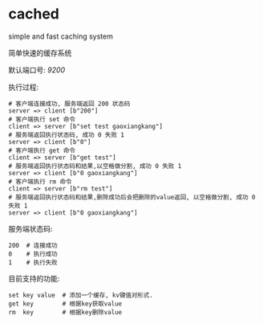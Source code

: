 # cached
simple and fast caching system

简单快速的缓存系统


默认端口号: *9200*

执行过程:
```shell
# 客户端连接成功, 服务端返回 200 状态码
server => client [b"200"]
# 客户端执行 set 命令
client => server [b"set test gaoxiangkang"]
# 服务端返回执行状态码, 成功 0 失败 1
server => client [b"0"]
# 客户端执行 get 命令
client => server [b"get test"]
# 服务端返回执行状态码和结果,以空格做分割, 成功 0 失败 1 
server => client [b"0 gaoxiangkang"]
# 客户端执行 rm 命令
client => server [b"rm test"]
# 服务端返回执行状态码和结果,删除成功后会把删除的value返回, 以空格做分割, 成功 0 失败 1
server => client [b"0 gaoxiangkang"]
```

服务端状态码:
```shell
200  # 连接成功
0    # 执行成功
1    # 执行失败
```

目前支持的功能:
```shell
set key value  # 添加一个缓存, kv键值对形式.
get key        # 根据key获取value
rm  key        # 根据key删除value
```